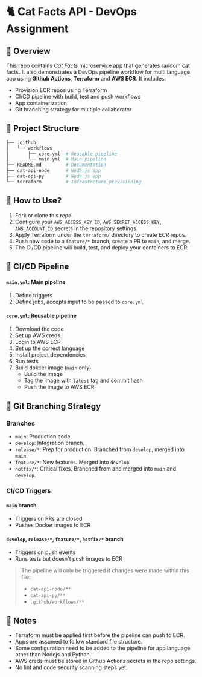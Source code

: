 # 🐈 Cat Facts API - DevOps Assignment

## 📌 Overview

This repo contains *Cat Facts* microservice app that generates random cat facts. It also demonstrates a DevOps pipeline workflow for multi language app using **Github Actions**, **Terraform** and **AWS ECR**. It includes:

- Provision ECR repos using Terraform
- CI/CD pipeline with build, test and push workflows
- App containerization
- Git branching strategy for multiple collaborator

## 📂 Project Structure

```bash
├── .github
│   └── workflows
│       ├── core.yml  # Reusable pipeline
│       └── main.yml  # Main pipeline
├── README.md         # Documentation
├── cat-api-node      # Node.js app
├── cat-api-py        # Node.js app
└── terraform         # Infrastrcture provisioning
```

## 📕 How to Use?

1. Fork or clone this repo.
2. Configure your `AWS_ACCESS_KEY_ID`, `AWS_SECRET_ACCESS_KEY`, `AWS_ACCOUNT_ID` secrets in the repository settings.
3. Apply Terraform under the `terraform/` directory to create ECR repos.
4. Push new code to a `feature/*` branch, create a PR to `main`, and merge.
5. The CI/CD pipeline will build, test, and deploy your containers to ECR.

## 🔄 CI/CD Pipeline

#### `main.yml`: Main pipeline

1. Define triggers
2. Define jobs, accepts input to be passed to `core.yml`

#### `core.yml`: Reusable pipeline

1. Download the code
2. Set up AWS creds
3. Login to AWS ECR
4. Set up the correct language
5. Install project dependencies
6. Run tests
7. Build dokcer image (`main` only)
    * Build the image
    * Tag the image with `latest` tag and commit hash
    * Push the image to AWS ECR

## 🔀 Git Branching Strategy

### Branches

- `main`: Production code.
- `develop`: Integration branch.
- `release/*`: Prep for production. Branched from `develop`, merged into `main`.
- `feature/*`: New features. Merged into `develop`.
- `hotfix/*`: Critical fixes. Branched from and merged into `main` and `develop`.

### CI/CD Triggers

#### `main` branch

- Triggers on PRs are closed
- Pushes Docker images to ECR

#### `develop`, `release/*`, `feature/*`, `hotfix/*` branch

- Triggers on push events
- Runs tests but doesn't push images to ECR

> The pipeline will only be triggered if changes were made within this file:
> - `cat-api-node/**`
> - `cat-api-py/**`
> - `.github/workflows/**`

## 📝 Notes

- Terraform must be applied first before the pipeline can push to ECR.
- Apps are assumed to follow standard file structure.
- Some configuration need to be added to the pipeline for app language other than Nodejs and Python.
- AWS creds must be stored in Github Actions secrets in the repo settings.
- No lint and code security scanning steps yet.
